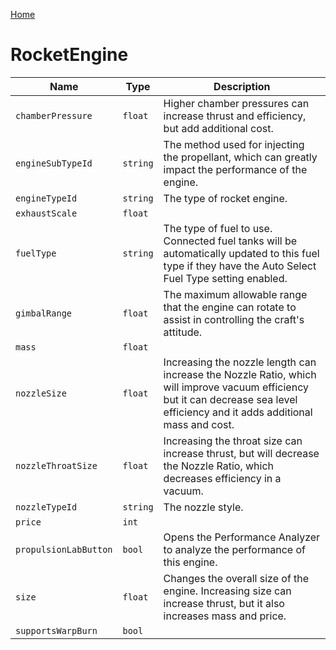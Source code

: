 [Home](https://wnp78.github.io/Sr2Xml/)

# RocketEngine


|Name|Type|Description|
|--|--|--|
|`chamberPressure`|`float`|Higher chamber pressures can increase thrust and efficiency, but add additional cost.|
|`engineSubTypeId`|`string`|The method used for injecting the propellant, which can greatly impact the performance of the engine.|
|`engineTypeId`|`string`|The type of rocket engine.|
|`exhaustScale`|`float`||
|`fuelType`|`string`|The type of fuel to use. Connected fuel tanks will be automatically updated to this fuel type if they have the Auto Select Fuel Type setting enabled.|
|`gimbalRange`|`float`|The maximum allowable range that the engine can rotate to assist in controlling the craft's attitude.|
|`mass`|`float`||
|`nozzleSize`|`float`|Increasing the nozzle length can increase the Nozzle Ratio, which will improve vacuum efficiency but it can decrease sea level efficiency and it adds additional mass and cost.|
|`nozzleThroatSize`|`float`|Increasing the throat size can increase thrust, but will decrease the Nozzle Ratio, which decreases efficiency in a vacuum.|
|`nozzleTypeId`|`string`|The nozzle style.|
|`price`|`int`||
|`propulsionLabButton`|`bool`|Opens the Performance Analyzer to analyze the performance of this engine.|
|`size`|`float`|Changes the overall size of the engine. Increasing size can increase thrust, but it also increases mass and price.|
|`supportsWarpBurn`|`bool`||



